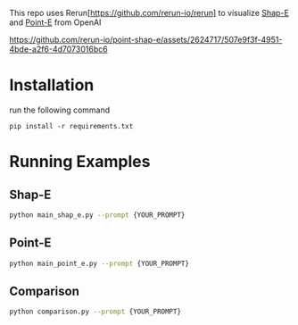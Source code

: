 This repo uses Rerun[https://github.com/rerun-io/rerun] to visualize [Shap-E](https://github.com/openai/shap-e) and [Point-E](https://github.com/openai/point-e) from OpenAI

https://github.com/rerun-io/point-shap-e/assets/2624717/507e9f3f-4951-4bde-a2f6-4d7073016bc6


# Installation
run the following command

```pip install -r requirements.txt```

# Running Examples
## Shap-E
```bash
python main_shap_e.py --prompt {YOUR_PROMPT}
```
## Point-E
```bash
python main_point_e.py --prompt {YOUR_PROMPT}
```

## Comparison
```bash
python comparison.py --prompt {YOUR_PROMPT}
```
